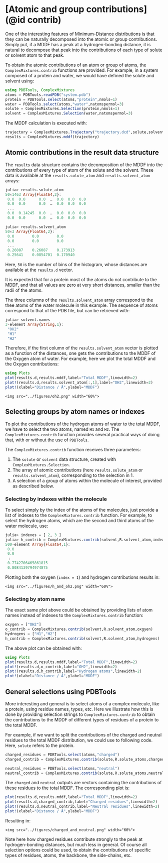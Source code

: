# [Atomic and group contributions](@id contrib)

One of the interesting features of Minimum-Distance distributions is
that they can be naturally decomposed into the atomic or group
contributions. Simply put, if a MDDF has a peak at a hydrogen-bonding
distance, it is natural to decompose that peak into the contributions of
each type of solute or solvent atom to that peak.     

To obtain the atomic contributions of an atom or group of atoms, the
`ComplexMixtures.contrib` functions are provided. For example, in a system composed
of a protein and water, we would have defined the solute and solvent
using:

```julia
using PDBTools, ComplexMixtures
atoms = PDBTools.readPDB("system.pdb")
protein = PDBTools.select(atoms,"protein",nmols=1)
water = PDBTools.select(atoms,"water",natomspermol=3)
solute = ComplexMixtures.Selection(protein,nmols=1)
solvent = ComplexMixtures.Selection(water,natomspermol=3)
```

The MDDF calculation is executed with:
```julia
trajectory = ComplexMixtures.Trajectory("trajectory.dcd",solute,solvent)
results = ComplexMixtures.mddf(trajectory)
```

## Atomic contributions in the result data structure

The `results` data structure contains the decomposition of the MDDF into
the contributions of every type of atom of the solute and the solvent.
These data is available at the `results.solute_atom` and
`results.solvent_atom` arrays: 

```julia
julia> results.solute_atom
50×1463 Array{Float64,2}:
 0.0  0.0      0.0  …  0.0  0.0  0.0
 0.0  0.0      0.0  …  0.0  0.0  0.0
 ...
 0.0  0.14245  0.0  …  0.0  0.0  0.0
 0.0  0.0      0.0  …  0.0  0.0  0.0

julia> results.solvent_atom 
50×3 Array{Float64,2}:
 0.0        0.0        0.0 
 0.0        0.0        0.0 
 ...
 0.26087    0.26087    0.173913
 0.25641    0.0854701  0.170940

```

Here, `50` is the number of bins of the histogram, whose distances are
available at the `results.d` vector.

It is expected that for a protein most of the atoms do not contribute to
the MDDF, and that all values are zero at very short distances, smaller
than the radii of the atoms.

The three columns of the `results.solvent_atom` array correspond to the
thee atoms of the water molecule in this example. The sequence of atoms
correspond to that of the PDB file, but can be retrieved with:

```julia
julia> solvent.names
3-element Array{String,1}:
 "OH2"
 "H1"
 "H2"

```

Therefore, if the first column of the `results.solvent_atom` vector is
plotted as a function of the distances, one gets the contributions to
the MDDF of the Oxygen atom of water. For example, here we plot the
total MDDF and the Oxygen contributions: 

```julia
using Plots
plot(results.d,results.mddf,label="Total MDDF",linewidth=2)
plot!(results.d,results.solvent_atom[:,1],label="OH2",linewidth=2)
plot!(xlabel="Distance / Å",ylabel="MDDF")

```

```@raw html
<img src="../figures/oh2.png" width="60%">
```

## Selecting groups by atom names or indexes

To plot the contributions of the hydrogen atoms of water to the total
MDDF, we have to select the two atoms, named `H1` and `H2`. The
`ComplexMixtures.contrib` function provides several practical ways of doing that,
with or without the use of `PDBTools`. 

The `ComplexMixtures.contrib` function receives three parameters: 

1. The `solute` or `solvent` data structure, created with
   `ComplexMixtures.Selection`. 
2. The array of atomic contributions (here `results.solute_atom` or
   `results.solvent_atom`), corresponding to the selection in 1.
3. A selection of a group of atoms within the molecule of interest,
   provided as described below. 

### Selecting by indexes within the molecule

To select simply by the index of the atoms of the molecules, just
provide a list of indexes to the `ComplexMixtures.contrib` function. For example,
to select the hydrogen atoms, which are the second and third atoms of the 
water molecule, use:

```julia
julia> indexes = [ 2, 3 ]
julia> h_contrib = ComplexMixtures.contrib(solvent,R.solvent_atom,indexes)
500-element Array{Float64,1}:
 0.0
 0.0
 ⋮
 0.7742706465861815
 0.8084139794974875

```
Plotting both the oxygen (`index = 1`) and hydrogen contributions
results in:

```@raw html
<img src="../figures/h_and_oh2.png" width="60%">

```

### Selecting by atom name

The exact same plot above could be obtained by providing lists of atom names
instead of indexes to the `ComplexMixtures.contrib` function:

```julia
oxygen = ["OH2"]
o_contrib = ComplexMixtures.contrib(solvent,R.solvent_atom,oxgyen) 
hydrogens = ["H1","H2"]
h_contrib = ComplexMixtures.contrib(solvent,R.solvent_atom,hydrogens)

```

The above plot can be obtained with:
```julia
using Plots
plot(results.d,results.mddf,label="Total MDDF",linewidth=2)
plot!(results.d,o_contrib,label="OH2",linewidth=2)
plot!(results.d,h_contrib,label="Hydrogen atoms",linewidth=2)
plot!(xlabel="Distance / Å",ylabel="MDDF")

```

## General selections using PDBTools

More interesting and general is to select atoms of a complex
molecule, like a protein, using residue names, types, etc. Here we
illustrate how this is done by providing selection strings to
`ComplexMixtures.contrib` to obtain the contributions to the MDDF of different
types of residues of a protein to the total MDDF. 

For example, if we want to split the contributions of the charged and
neutral residues to the total MDDF distribution, we could use to following
code. Here, `solute` refers to the protein.

```julia
charged_residues = PDBTools.select(atoms,"charged")
charged_contrib = ComplexMixtures.contrib(solute,R.solute_atoms,charged_residues)

neutral_residues = PDBTools.select(atoms,"neutral")
neutral_contrib = ComplexMixtures.contrib(solute,R.solute_atoms,neutral_residues)

```
The `charged` and `neutral` outputs are vectors containing the
contributions of these residues to the total MDDF. The corresponding
plot is:   

```julia
plot(results.d,results.mddf,label="Total MDDF",linewidth=2)
plot(results.d,charged_contrib,label="Charged residues",linewidth=2)
plot!(results.d,neutral_contrib,label="Neutral residues",linewidth=2)
plot!(xlabel="Distance / Å",ylabel="MDDF")

```
Resulting in:

```@raw html
<img src="../figures/charged_and_neutral.png" width="60%">

```

Note here how charged residues contribute strongly to the peak at
hydrogen-bonding distances, but much less in general. Of course all
selection options could be used, to obtain the contributions of specific
types of residues, atoms, the backbone, the side-chains, etc. 























